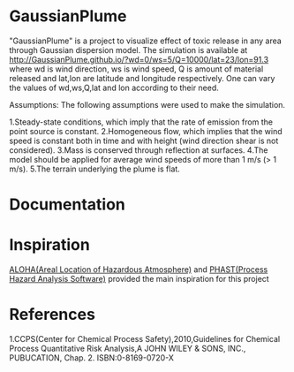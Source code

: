 # GaussianPlume
"GaussianPlume" is a project to visualize effect of toxic release in any area through Gaussian dispersion model.
The simulation is available at http://GaussianPlume.github.io/?wd=0/ws=5/Q=10000/lat=23/lon=91.3 where
wd is wind direction, ws is wind speed, Q is amount of material released and lat,lon are latitude and longitude respectively.
One can vary the values of wd,ws,Q,lat and lon according to their need.

Assumptions:
The following assumptions were used to make the simulation.

1.Steady-state conditions, which imply that the rate of emission from the point source is constant. 
2.Homogeneous flow, which implies that the wind speed is constant both in time and with height (wind direction shear is not considered).
3.Mass is conserved through reflection at surfaces.
4.The model should be applied for average wind speeds of more than 1 m/s (> 1 m/s).
5.The terrain underlying the plume is flat.




# Documentation































# Inspiration
<a href="https://www.epa.gov/cameo/aloha-software" target="_blank">ALOHA(Areal Location of Hazardous Atmosphere)</a> and <a href="https://www.dnvgl.com/services/process-hazard-analysis-software-phast-1675" target='_blank'>PHAST(Process Hazard Analysis Software)</a> provided the main inspiration for this project

# References
1.CCPS(Center for Chemical Process Safety),2010,Guidelines for Chemical Process Quantitative Risk Analysis,A JOHN WILEY & SONS, INC., PUBUCATION, Chap. 2. ISBN:0-8169-0720-X
